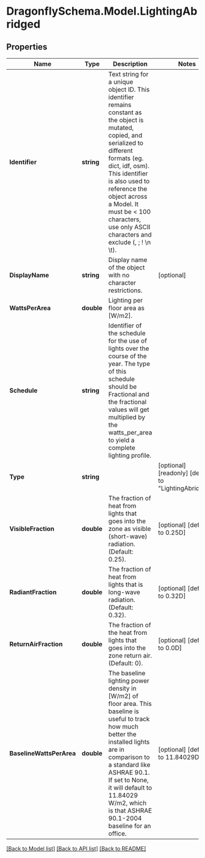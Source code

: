 
# DragonflySchema.Model.LightingAbridged

## Properties

Name | Type | Description | Notes
------------ | ------------- | ------------- | -------------
**Identifier** | **string** | Text string for a unique object ID. This identifier remains constant as the object is mutated, copied, and serialized to different formats (eg. dict, idf, osm). This identifier is also used to reference the object across a Model. It must be &lt; 100 characters, use only ASCII characters and exclude (, ; ! \\n \\t). | 
**DisplayName** | **string** | Display name of the object with no character restrictions. | [optional] 
**WattsPerArea** | **double** | Lighting per floor area as [W/m2]. | 
**Schedule** | **string** | Identifier of the schedule for the use of lights over the course of the year. The type of this schedule should be Fractional and the fractional values will get multiplied by the watts_per_area to yield a complete lighting profile. | 
**Type** | **string** |  | [optional] [readonly] [default to "LightingAbridged"]
**VisibleFraction** | **double** | The fraction of heat from lights that goes into the zone as visible (short-wave) radiation. (Default: 0.25). | [optional] [default to 0.25D]
**RadiantFraction** | **double** | The fraction of heat from lights that is long-wave radiation. (Default: 0.32). | [optional] [default to 0.32D]
**ReturnAirFraction** | **double** | The fraction of the heat from lights that goes into the zone return air. (Default: 0). | [optional] [default to 0.0D]
**BaselineWattsPerArea** | **double** | The baseline lighting power density in [W/m2] of floor area. This baseline is useful to track how much better the installed lights are in comparison to a standard like ASHRAE 90.1. If set to None, it will default to 11.84029 W/m2, which is that ASHRAE 90.1-2004 baseline for an office. | [optional] [default to 11.84029D]

[[Back to Model list]](../README.md#documentation-for-models)
[[Back to API list]](../README.md#documentation-for-api-endpoints)
[[Back to README]](../README.md)

